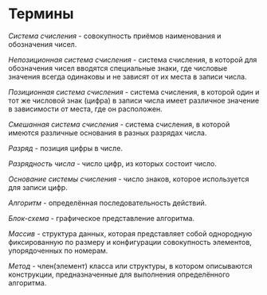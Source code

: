 # Термины

_Система счисления_ - совокупность приёмов наименования и обозначения чисел.

_Непозиционная система счисления_ - система счисления, в которой для обозначения чисел вводятся специальные знаки, где числовые значения всегда одинаковы и не зависят от их места в записи числа.

_Позиционная система счисления_ - система счисления, в которой один и тот же числовой знак (цифра) в записи числа имеет различное значение в зависимости от места, где он расположен.

_Смешанная система счисления_ - система счисления, в которой имеются различные основания в разных разрядах числа.

_Разряд_ - позиция цифры в числе.

_Разрядность числа_ - число цифр, из которых состоит число.

_Основание системы счисления_ - число знаков, которое используется для записи цифр.

_Алгоритм_ - определённая последовательность действий.

_Блок-схема_ - графическое представление алгоритма.

_Массив_ - структура данных, которая представляет собой однородную фиксированную по размеру и конфигурации совокупность элементов, упорядоченных по номерам.

_Метод_ - член(элемент) класса или структуры, в котором описываются конструкции, предназначенные для выполнения определённого алгоритма.
